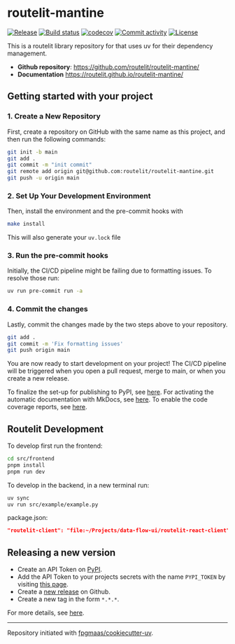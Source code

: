 # routelit-mantine

[![Release](https://img.shields.io/github/v/release/routelit/routelit-mantine)](https://img.shields.io/github/v/release/routelit/routelit-mantine)
[![Build status](https://img.shields.io/github/actions/workflow/status/routelit/routelit-mantine/main.yml?branch=main)](https://github.com/routelit/routelit-mantine/actions/workflows/main.yml?query=branch%3Amain)
[![codecov](https://codecov.io/gh/routelit/routelit-mantine/branch/main/graph/badge.svg)](https://codecov.io/gh/routelit/routelit-mantine)
[![Commit activity](https://img.shields.io/github/commit-activity/m/routelit/routelit-mantine)](https://img.shields.io/github/commit-activity/m/routelit/routelit-mantine)
[![License](https://img.shields.io/github/license/routelit/routelit-mantine)](https://img.shields.io/github/license/routelit/routelit-mantine)

This is a routelit library repository for that uses uv for their dependency management.

- **Github repository**: <https://github.com/routelit/routelit-mantine/>
- **Documentation** <https://routelit.github.io/routelit-mantine/>

## Getting started with your project

### 1. Create a New Repository

First, create a repository on GitHub with the same name as this project, and then run the following commands:

```bash
git init -b main
git add .
git commit -m "init commit"
git remote add origin git@github.com:routelit/routelit-mantine.git
git push -u origin main
```

### 2. Set Up Your Development Environment

Then, install the environment and the pre-commit hooks with

```bash
make install
```

This will also generate your `uv.lock` file

### 3. Run the pre-commit hooks

Initially, the CI/CD pipeline might be failing due to formatting issues. To resolve those run:

```bash
uv run pre-commit run -a
```

### 4. Commit the changes

Lastly, commit the changes made by the two steps above to your repository.

```bash
git add .
git commit -m 'Fix formatting issues'
git push origin main
```

You are now ready to start development on your project!
The CI/CD pipeline will be triggered when you open a pull request, merge to main, or when you create a new release.

To finalize the set-up for publishing to PyPI, see [here](https://fpgmaas.github.io/cookiecutter-uv/features/publishing/#set-up-for-pypi).
For activating the automatic documentation with MkDocs, see [here](https://fpgmaas.github.io/cookiecutter-uv/features/mkdocs/#enabling-the-documentation-on-github).
To enable the code coverage reports, see [here](https://fpgmaas.github.io/cookiecutter-uv/features/codecov/).

## Routelit Development

To develop first run the frontend:

```bash
cd src/frontend
pnpm install
pnpm run dev
```

To develop in the backend, in a new terminal run:

```bash
uv sync
uv run src/example/example.py
```

package.json:
```json
"routelit-client": "file:~/Projects/data-flow-ui/routelit-react-client"
```

## Releasing a new version

- Create an API Token on [PyPI](https://pypi.org/).
- Add the API Token to your projects secrets with the name `PYPI_TOKEN` by visiting [this page](https://github.com/routelit/routelit-mantine/settings/secrets/actions/new).
- Create a [new release](https://github.com/routelit/routelit-mantine/releases/new) on Github.
- Create a new tag in the form `*.*.*`.

For more details, see [here](https://fpgmaas.github.io/cookiecutter-uv/features/cicd/#how-to-trigger-a-release).

---

Repository initiated with [fpgmaas/cookiecutter-uv](https://github.com/fpgmaas/cookiecutter-uv).
